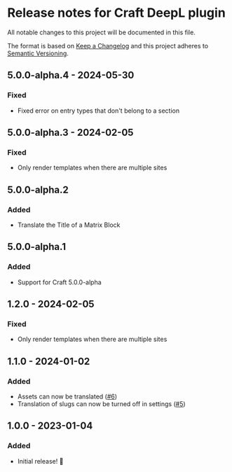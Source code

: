# Release notes for Craft DeepL plugin

All notable changes to this project will be documented in this file.

The format is based on [Keep a Changelog](http://keepachangelog.com/) and this project adheres to [Semantic Versioning](http://semver.org/).

## 5.0.0-alpha.4 - 2024-05-30
### Fixed
- Fixed error on entry types that don't belong to a section

## 5.0.0-alpha.3 - 2024-02-05
### Fixed
- Only render templates when there are multiple sites

## 5.0.0-alpha.2
### Added
- Translate the Title of a Matrix Block

## 5.0.0-alpha.1
### Added
- Support for Craft 5.0.0-alpha

## 1.2.0 - 2024-02-05
### Fixed
- Only render templates when there are multiple sites

## 1.1.0 - 2024-01-02
### Added
- Assets can now be translated ([#6](https://github.com/statikbe/craft-deepl/issues/6))
- Translation of slugs can now be turned off in settings ([#5](https://github.com/statikbe/craft-deepl/issues/5))

## 1.0.0 - 2023-01-04
### Added
- Initial release! 🎉 
